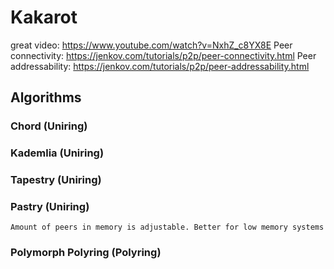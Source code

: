 # Kakarot

great video: https://www.youtube.com/watch?v=NxhZ_c8YX8E
Peer connectivity: https://jenkov.com/tutorials/p2p/peer-connectivity.html
Peer addressability: https://jenkov.com/tutorials/p2p/peer-addressability.html

## Algorithms

### Chord (Uniring)

### Kademlia (Uniring)

### Tapestry (Uniring)
### Pastry (Uniring)

    Amount of peers in memory is adjustable. Better for low memory systems

### Polymorph Polyring (Polyring)

